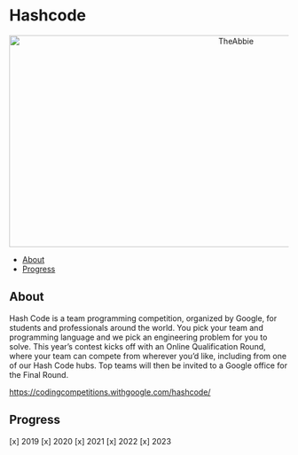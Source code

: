 # Hashcode

<p align='center'><img src="https://encrypted-tbn0.gstatic.com/images?q=tbn%3AANd9GcRhGH3b5tHELiMt0BSX3o_TKAMQ2jIImwDNHg&usqp=CAU" alt="TheAbbie" width="802" height="382"></p>

* [About](#About)
* [Progress](#Progress)

## About

Hash Code is a team programming competition, organized by Google, for students and professionals around the world. You pick your team and programming language and we pick an engineering problem for you to solve. This year’s contest kicks off with an Online Qualification Round, where your team can compete from wherever you’d like, including from one of our Hash Code hubs. Top teams will then be invited to a Google office for the Final Round.

https://codingcompetitions.withgoogle.com/hashcode/

## Progress

[x] 2019
[x] 2020
[x] 2021
[x] 2022
[x] 2023
